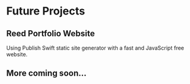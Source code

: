 # Future Projects
## Reed Portfolio Website
Using Publish Swift static site generator with a fast and JavaScript free website.
## More coming soon...
